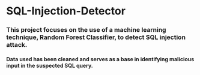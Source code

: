 # SQL-Injection-Detector
### This project focuses on the use of a machine learning technique, Random Forest Classifier, to detect SQL injection attack.
#### Data used has been cleaned and serves as a base in identifying malicious input in the suspected SQL query.
